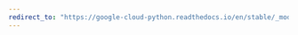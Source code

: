 ```yaml
---
redirect_to: "https://google-cloud-python.readthedocs.io/en/stable/_modules/google/cloud/dlp_v2/types.html"
---
```

